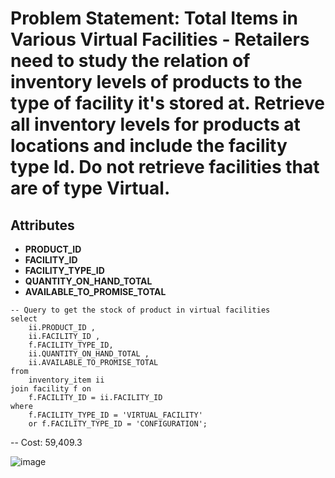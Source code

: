 # Problem Statement: Total Items in Various Virtual Facilities - Retailers need to study the relation of inventory levels of products to the type of facility it's stored at. Retrieve all inventory levels for products at locations and include the facility type Id. Do not retrieve facilities that are of type Virtual.

## Attributes
- **PRODUCT_ID**
- **FACILITY_ID**
- **FACILITY_TYPE_ID**
- **QUANTITY_ON_HAND_TOTAL**
- **AVAILABLE_TO_PROMISE_TOTAL**

```
-- Query to get the stock of product in virtual facilities
select
	ii.PRODUCT_ID ,
	ii.FACILITY_ID ,
	f.FACILITY_TYPE_ID,
	ii.QUANTITY_ON_HAND_TOTAL ,
	ii.AVAILABLE_TO_PROMISE_TOTAL 
from
	inventory_item ii
join facility f on
	f.FACILITY_ID = ii.FACILITY_ID
where
	f.FACILITY_TYPE_ID = 'VIRTUAL_FACILITY'
	or f.FACILITY_TYPE_ID = 'CONFIGURATION';
```

-- Cost: 59,409.3

![image](https://github.com/user-attachments/assets/ed157ad5-8a41-4c78-95f6-2cb71e926196)

